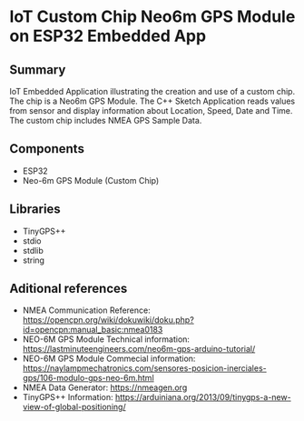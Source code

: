 # IoT Custom Chip Neo6m GPS Module on ESP32 Embedded App

## Summary
IoT Embedded Application illustrating the creation and use of a custom chip. The chip is a Neo6m GPS Module. The C++ Sketch Application reads values from sensor and display information about Location, Speed, Date and Time.
The custom chip includes NMEA GPS Sample Data.

## Components
- ESP32
- Neo-6m GPS Module (Custom Chip)

## Libraries
- TinyGPS++
- stdio
- stdlib
- string

## Aditional references
- NMEA Communication Reference: https://opencpn.org/wiki/dokuwiki/doku.php?id=opencpn:manual_basic:nmea0183
- NEO-6M GPS Module Technical information: https://lastminuteengineers.com/neo6m-gps-arduino-tutorial/
- NEO-6M GPS Module Commecial information: https://naylampmechatronics.com/sensores-posicion-inerciales-gps/106-modulo-gps-neo-6m.html
- NMEA Data Generator: https://nmeagen.org
- TinyGPS++ Information: https://arduiniana.org/2013/09/tinygps-a-new-view-of-global-positioning/